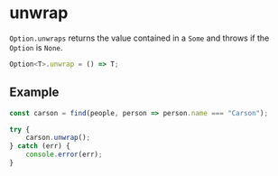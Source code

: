 # unwrap

`Option.unwraps` returns the value contained in a `Some` and throws if the `Option` is `None`.

```typescript
Option<T>.unwrap = () => T;
```

## Example

```typescript
const carson = find(people, person => person.name === "Carson");

try {
    carson.unwrap();
} catch (err) {
    console.error(err);
}
```

